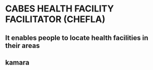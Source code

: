 # CABES HEALTH FACILITY FACILITATOR (CHEFLA)
## It enables people to locate health facilities in their areas
## kamara
